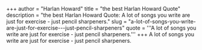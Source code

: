 +++
author = "Harlan Howard"
title = "the best Harlan Howard Quote"
description = "the best Harlan Howard Quote: A lot of songs you write are just for exercise - just pencil sharpeners."
slug = "a-lot-of-songs-you-write-are-just-for-exercise---just-pencil-sharpeners"
quote = '''A lot of songs you write are just for exercise - just pencil sharpeners.'''
+++
A lot of songs you write are just for exercise - just pencil sharpeners.
